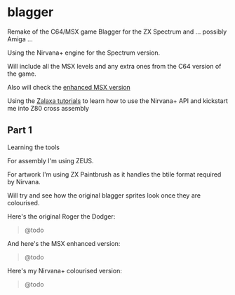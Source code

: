 # blagger

Remake of the C64/MSX game Blagger for the ZX Spectrum and ... possibly Amiga ...

Using the Nirvana+ engine for the Spectrum version.

Will include all the MSX levels and any extra ones from the C64 version of the game.

Also will check the [enhanced MSX version](https://sites.google.com/site/msxpage/msx-developed-software/blagger-enhanced-version)

Using the [Zalaxa tutorials](https://seven-fff.com/blog/) to learn how to use the Nirvana+ API and kickstart me into Z80 cross assembly

## Part 1

Learning the tools

For assembly I'm using ZEUS.

For artwork I'm using ZX Paintbrush as it handles the btile format required by Nirvana.

Will try and see how the original blagger sprites look once they are colourised.

Here's the original Roger the Dodger:

> @todo

And here's the MSX enhanced version:

> @todo

Here's my Nirvana+ colourised version:

> @todo

